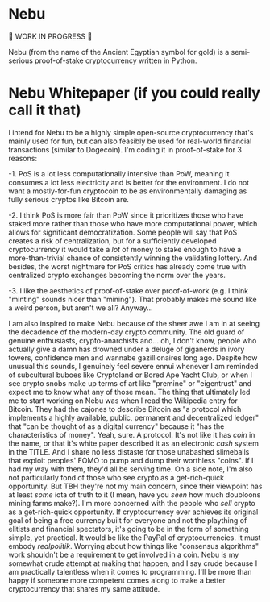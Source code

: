 # Nebu

🚨 WORK IN PROGRESS 🚨

Nebu (from the name of the Ancient Egyptian symbol for gold) is a semi-serious proof-of-stake cryptocurrency written in Python.

# Nebu Whitepaper (if you could really call it that)

I intend for Nebu to be a highly simple open-source cryptocurrency that's mainly used for fun, but can also feasibly be used for real-world financial transactions (similar to Dogecoin). I'm coding it in proof-of-stake for 3 reasons:

  -1. PoS is a lot less computationally intensive than PoW, meaning it consumes a lot less electricity and is better for the environment. I do not want a mostly-for-fun cryptocoin to be as environmentally damaging as fully serious cryptos like Bitcoin are.
  
  -2. I think PoS is more fair than PoW since it prioritizes those who have staked more rather than those who have more computational power, which allows for significant democratization. Some people will say that PoS creates a risk of centralization, but for a sufficiently developed cryptocurrency it would take a *lot* of money to stake enough to have a more-than-trivial chance of consistently winning the validating lottery. And besides, the worst nightmare for PoS critics has already come true with centralized crypto exchanges becoming the norm over the years.
  
  -3. I like the aesthetics of proof-of-stake over proof-of-work (e.g. I think "minting" sounds nicer than "mining"). That probably makes me sound like a weird person, but aren't we all? Anyway...

I am also inspired to make Nebu because of the sheer awe I am in at seeing the decadence of the modern-day crypto community. The old guard of genuine enthusiasts, crypto-anarchists and... oh, I don't know, people who actually give a damn has drowned under a deluge of giganerds in ivory towers, confidence men and wannabe gazillionaires long ago. Despite how unusual this sounds, I genuinely feel severe ennui whenever I am reminded of subcultural buboes like Cryptoland or Bored Ape Yacht Club, or when I see crypto snobs make up terms of art like "premine" or "eigentrust" and expect me to know what any of those mean. The thing that ultimately led me to start working on Nebu was when I read the Wikipedia entry for Bitcoin. They had the cajones to describe Bitcoin as "a protocol which implements a highly available, public, permanent and decentralized ledger" that "can be thought of as a digital currency" because it "has the characteristics of money". Yeah, sure. A protocol. It's not like it has *coin* in the name, or that it's white paper described it as an electronic *cash* system in the TITLE. And I share no less distaste for those unabashed slimeballs that exploit peoples' FOMO to pump and dump their worthless "coins". If I had my way with them, they'd all be serving time. On a side note, I'm also not particularly fond of those who see crypto as a get-rich-quick opportunity. But TBH they're not my main concern, since their viewpoint has at least *some* iota of truth to it (I mean, have you *seen* how much doubloons mining farms make?). I'm more concerned with the people who *sell* crypto as a get-rich-quick opportunity. If cryptocurrency ever achieves its original goal of being a free currency built for everyone and not the plaything of elitists and financial spectators, it's going to be in the form of something simple, yet practical. It would be like the PayPal of cryptocurrencies. It must embody *realpolitik*. Worrying about how things like "consensus algorithms" work shouldn't be a requirement to get involved in a coin. Nebu is my somewhat crude attempt at making that happen, and I say crude because I am practically talentless when it comes to programming. I'll be more than happy if someone more competent comes along to make a better cryptocurrency that shares my same attitude.
